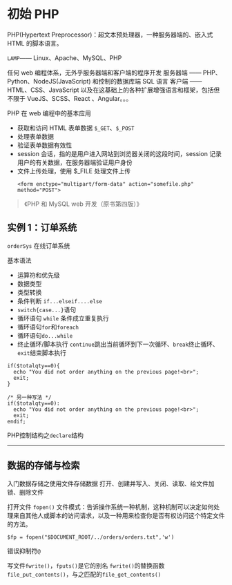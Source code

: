 
# 初始 PHP

PHP(Hypertext Preprocessor)：超文本预处理器，一种服务器端的、嵌入式 HTML 的脚本语言。

`LAMP`—— Linux、Apache、MySQL、PHP

任何 web 编程体系，无外乎服务器端和客户端的程序开发
服务器端 —— PHP、Python、NodeJS(JavaScript) 和控制的数据库端 SQL 语言
客户端 —— HTML、CSS、JavaScript 以及在这基础上的各种扩展增强语言和框架，包括但不限于 VueJS、SCSS、React
、Angular。。。




PHP 在 web 编程中的基本应用
- 获取和访问 HTML 表单数据 `$_GET`、`$_POST`
- 处理表单数据
- 验证表单数据有效性
- session 会话，指的是用户进入网站到浏览器关闭的这段时间，session 记录用户的有关数据，在服务器端验证用户身份
- 文件上传处理，使用 $_FILE 处理文件上传
  ```
  <form enctype="multipart/form-data" action="somefile.php" method="POST">
  ```

> 《PHP 和 MySQL web 开发（原书第四版）》

## 实例 1：订单系统

`orderSys` 在线订单系统


基本语法
* 运算符和优先级
* 数据类型
* 类型转换
* 条件判断 `if...elseif....else`
* `switch{case...}`语句
* 循环语句 `while` 条件成立重复执行
* 循环语句`for`和`foreach`
* 循环语句`do...while`
* 终止循环/脚本执行 `continue`跳出当前循环到下一次循环、`break`终止循环、`exit`结束脚本执行

```
if($totalqty==0){
  echo "You did not order anything on the previous page!<br>";
  exit;
}

/* 另一种写法 */
if($totalqty==0):
  echo "You did not order anything on the previous page!<br>";
  exit;
endif;
```


PHP控制结构之`declare`结构


-----------------------------------

## 数据的存储与检索

入门数据存储之使用文件存储数据
打开、创建并写入、关闭、读取、给文件加锁、删除文件

打开文件 `fopen()`
文件模式：告诉操作系统一种机制，这种机制可以决定如何处理来自其他人或脚本的访问请求，以及一种用来检查你是否有权访问这个特定文件的方法。

`$fp = fopen("$DOCUMENT_ROOT/../orders/orders.txt",'w')`

错误抑制符`@`


写文件`fwrite()`，`fputs()`是它的别名
`fwrite()`的替换函数`file_put_contents()`，与之匹配的`file_get_contents()`




